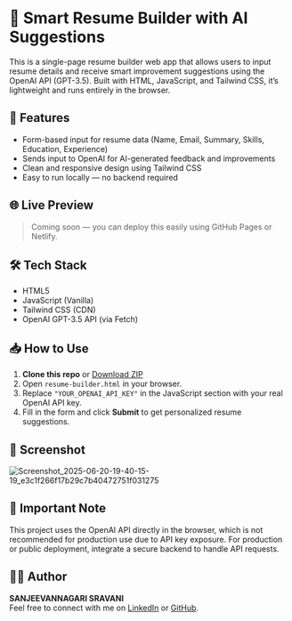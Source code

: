 

# 💼 Smart Resume Builder with AI Suggestions

This is a single-page resume builder web app that allows users to input resume details and receive smart improvement suggestions using the OpenAI API (GPT-3.5). Built with HTML, JavaScript, and Tailwind CSS, it’s lightweight and runs entirely in the browser.


## 🚀 Features

- Form-based input for resume data (Name, Email, Summary, Skills, Education, Experience)
- Sends input to OpenAI for AI-generated feedback and improvements
- Clean and responsive design using Tailwind CSS
- Easy to run locally — no backend required



## 🌐 Live Preview

> Coming soon — you can deploy this easily using GitHub Pages or Netlify.


## 🛠️ Tech Stack

- HTML5
- JavaScript (Vanilla)
- Tailwind CSS (CDN)
- OpenAI GPT-3.5 API (via Fetch)


## 📥 How to Use

1. **Clone this repo** or [Download ZIP](https://github.com/YOUR_USERNAME/YOUR_REPO_NAME/archive/refs/heads/main.zip)
2. Open `resume-builder.html` in your browser.
3. Replace `"YOUR_OPENAI_API_KEY"` in the JavaScript section with your real OpenAI API key.
4. Fill in the form and click **Submit** to get personalized resume suggestions.


## 📸 Screenshot



![Screenshot_2025-06-20-19-40-15-19_e3c1f266f17b29c7b40472751f031275](https://github.com/user-attachments/assets/8d92742e-f53f-4f2d-9f7f-b7beb34f270e)


## 🔐 Important Note

This project uses the OpenAI API directly in the browser, which is not recommended for production use due to API key exposure. For production or public deployment, integrate a secure backend to handle API requests.



## 🧑‍💻 Author

**SANJEEVANNAGARI SRAVANI**  
Feel free to connect with me on [LinkedIn](https://www.linkedin.com/) or [GitHub](https://github.com/).



